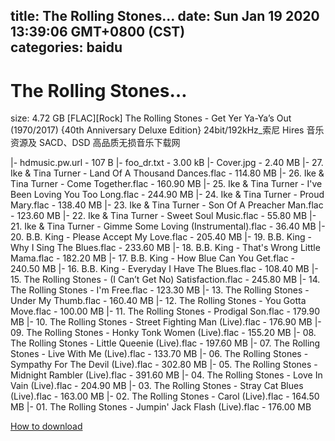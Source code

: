 
title: The Rolling Stones…
date: Sun Jan 19 2020 13:39:06 GMT+0800 (CST)    
categories: baidu
---

# The Rolling Stones…
size: 4.72 GB
 [FLAC][Rock] The Rolling Stones - Get Yer Ya-Ya’s Out (1970/2017) {40th Anniversary Deluxe Edition} 24bit/192kHz_索尼 Hires 音乐资源及 SACD、DSD 高品质无损音乐下载网
 
|- hdmusic.pw.url - 107 B
|- foo_dr.txt - 3.00 kB
|- Cover.jpg - 2.40 MB
|- 27. Ike & Tina Turner - Land Of A Thousand Dances.flac - 114.80 MB
|- 26. Ike & Tina Turner - Come Together.flac - 160.90 MB
|- 25. Ike & Tina Turner - I've Been Loving You Too Long.flac - 244.90 MB
|- 24. Ike & Tina Turner - Proud Mary.flac - 138.40 MB
|- 23. Ike & Tina Turner - Son Of A Preacher Man.flac - 123.60 MB
|- 22. Ike & Tina Turner - Sweet Soul Music.flac - 55.80 MB
|- 21. Ike & Tina Turner - Gimme Some Loving (Instrumental).flac - 36.40 MB
|- 20. B.B. King - Please Accept My Love.flac - 205.40 MB
|- 19. B.B. King - Why I Sing The Blues.flac - 233.60 MB
|- 18. B.B. King - That's Wrong Little Mama.flac - 182.20 MB
|- 17. B.B. King - How Blue Can You Get.flac - 240.50 MB
|- 16. B.B. King - Everyday I Have The Blues.flac - 108.40 MB
|- 15. The Rolling Stones - (I Can’t Get No) Satisfaction.flac - 245.80 MB
|- 14. The Rolling Stones - I'm Free.flac - 123.30 MB
|- 13. The Rolling Stones - Under My Thumb.flac - 160.40 MB
|- 12. The Rolling Stones - You Gotta Move.flac - 100.00 MB
|- 11. The Rolling Stones - Prodigal Son.flac - 179.90 MB
|- 10. The Rolling Stones - Street Fighting Man (Live).flac - 176.90 MB
|- 09. The Rolling Stones - Honky Tonk Women (Live).flac - 155.20 MB
|- 08. The Rolling Stones - Little Queenie (Live).flac - 197.60 MB
|- 07. The Rolling Stones - Live With Me (Live).flac - 133.70 MB
|- 06. The Rolling Stones - Sympathy For The Devil (Live).flac - 302.80 MB
|- 05. The Rolling Stones - Midnight Rambler (Live).flac - 391.60 MB
|- 04. The Rolling Stones - Love In Vain (Live).flac - 204.90 MB
|- 03. The Rolling Stones - Stray Cat Blues (Live).flac - 163.00 MB
|- 02. The Rolling Stones - Carol (Live).flac - 164.50 MB
|- 01. The Rolling Stones - Jumpin' Jack Flash (Live).flac - 176.00 MB

[How to download](https://bpcam.bemobtrk.com/go/2ceec3aa-1ca2-46d6-b9ff-aaa5c184517c?jno=642)